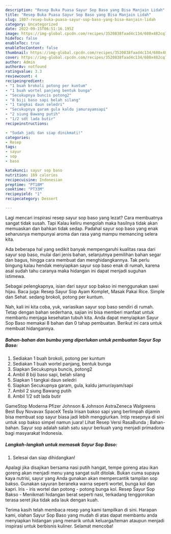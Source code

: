 ```yaml
---
description: "Resep Buka Puasa Sayur Sop Baso yang Bisa Manjain Lidah"
title: "Resep Buka Puasa Sayur Sop Baso yang Bisa Manjain Lidah"
slug: 1807-resep-buka-puasa-sayur-sop-baso-yang-bisa-manjain-lidah
category: Uncategorized
date: 2022-09-15T06:51:16.195Z
image: https://img-global.cpcdn.com/recipes/3520838faad4c134/680x482cq70/sayur-sop-baso-foto-resep-utama.jpg
hideToc: false
enableToc: true
enableTocContent: false
thumbnail: https://img-global.cpcdn.com/recipes/3520838faad4c134/680x482cq70/sayur-sop-baso-foto-resep-utama.jpg
cover: https://img-global.cpcdn.com/recipes/3520838faad4c134/680x482cq70/sayur-sop-baso-foto-resep-utama.jpg
author: Admin
authorAv: notfound
ratingvalue: 3.3
reviewcount: 4
recipeingredient:
- "1 buah brokoli potong per kuntum"
- "1 buah wortel panjang bentuk bunga"
- "Secukupnya buncis potong2"
- "8 biji baso sapi belah silang"
- "1 tangkai daun seledri"
- "Secukupnya garam gula kaldu jamurayamsapi"
- "2 siung Bawang putih"
- "1/2 sdt lada butir"
recipeinstructions:

- "Sudah jadi dan siap dinikmati!"
categories:
- Resep
tags:
- sayur
- sop
- baso

katakunci: sayur sop baso 
nutrition: 169 calories
recipecuisine: Indonesian
preptime: "PT18M"
cooktime: "PT33M"
recipeyield: "1"
recipecategory: Dessert

---
```



Lagi mencari inspirasi resep sayur sop baso yang lezat? Cara membuatnya sangat tidak susah. Tapi Kalau keliru mengolah maka hasilnya tidak akan memuaskan dan bahkan tidak sedap. Padahal sayur sop baso yang enak seharusnya mempunyai aroma dan rasa yang mampu memancing selera kita.


Ada beberapa hal yang sedikit banyak mempengaruhi kualitas rasa dari sayur sop baso, mulai dari jenis bahan, selanjutnya pemilihan bahan segar dan bagus, hingga cara membuat dan menghidangkannya. Tak perlu bingung kalau hendak menyiapkan sayur sop baso enak di rumah, karena asal sudah tahu caranya maka hidangan ini dapat menjadi suguhan istimewa.

Sebagai pelengkapnya, isian dari sayur sop bakso ini menggunakan sawi hijau. Baca juga: Resep Sayur Sop Ayam Komplet, Masak Pakai Rice. Simple dan Sehat. sedang brokoli, potong per kuntum.


Nah, kali ini kita coba, yuk, variasikan sayur sop baso sendiri di rumah. Tetap dengan bahan sederhana, sajian ini bisa memberi manfaat untuk membantu menjaga kesehatan tubuh kita. Anda dapat menyiapkan Sayur Sop Baso memakai 8 bahan dan 0 tahap pembuatan. Berikut ini cara untuk membuat hidangannya.

<!--inarticleads1-->

##### Bahan-bahan dan bumbu yang diperlukan untuk pembuatan Sayur Sop Baso:

1. Sediakan 1 buah brokoli, potong per kuntum
1. Sediakan 1 buah wortel panjang, bentuk bunga
1. Siapkan Secukupnya buncis, potong2
1. Ambil 8 biji baso sapi, belah silang
1. Siapkan 1 tangkai daun seledri
1. Siapkan Secukupnya garam, gula, kaldu jamur/ayam/sapi
1. Ambil 2 siung Bawang putih
1. Ambil 1/2 sdt lada butir


GameStop Moderna Pfizer Johnson &amp; Johnson AstraZeneca Walgreens Best Buy Novavax SpaceX Tesla Irisan bakso sapi yang berlimpah dijamin bisa membuat sop sayur biasa jadi lebih menggiurkan. Intip resepnya di sini untuk sop bakso simpel namun juara! Lihat Resep Versi RasaBunda ; Bahan-bahan. Sayur sop adalah salah satu sayur berkuah yang menjadi primadona bagi masyarakat Indonesia. 

<!--inarticleads2-->

##### Langkah-langkah untuk memasak Sayur Sop Baso:


1. Selesai dan siap dihidangkan!

Apalagi jika disajikan bersama nasi putih hangat, tempe goreng atau ikan goreng akan menjadi menu yang sangat sulit ditolak. Bukan cuma supaya kaya nutrisi, sayur yang Anda gunakan akan mempercantik tampilan sop bakso. Gunakan sayuran beraneka warna seperti wortel, bunga kol dan kapri. Iris - iris wortel dan potong - potong bunga kol. Resep Sayur Sop Bakso - Menikmati hidangan berat seperti nasi, terkadang tenggorokan terasa seret jika tidak ada lauk dengan kuah. 

Terima kasih telah membaca resep yang kami tampilkan di sini. Harapan kami, olahan Sayur Sop Baso yang mudah di atas dapat membantu anda menyiapkan hidangan yang menarik untuk keluarga/teman ataupun menjadi inspirasi untuk berbisnis kuliner. Selamat mencoba!
